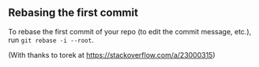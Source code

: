 Rebasing the first commit
---

To rebase the first commit of your repo (to edit the commit message, etc.), run `git rebase -i --root`.

(With thanks to torek at https://stackoverflow.com/a/23000315)
